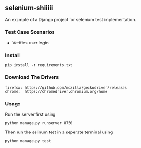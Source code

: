 ## selenium-shiiiii

An example of a Django project for selenium test implementation. 

### Test Case Scenarios

* Verifies user login.

### Install 

    pip install -r requirements.txt

### Download The Drivers

    firefox: https://github.com/mozilla/geckodriver/releases
    chrome:  https://chromedriver.chromium.org/home

### Usage

Run the server first using 

    python manage.py runserver 8750

Then run the selinum test in a seperate terminal using

    python manage.py test

